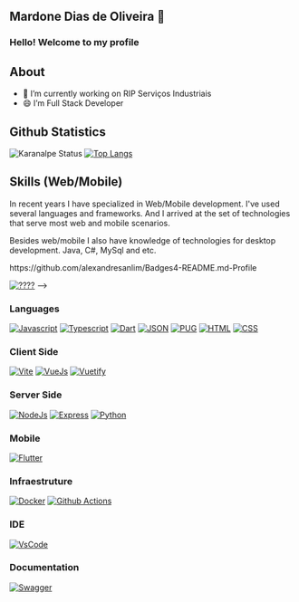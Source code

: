 ## Mardone Dias de Oliveira 🚀 

### Hello! Welcome to my profile

## About
- 🔭 I’m currently working on RIP Serviços Industriais
- 😄 I’m Full Stack Developer

## Github Statistics
![Karanalpe Status](https://github-readme-stats.vercel.app/api?username=mardonedias&show_icons=true) [![Top Langs](https://github-readme-stats.vercel.app/api/top-langs/?username=anuraghazra&layout=compact)](https://github.com/anuraghazra/github-readme-stats)

## Skills (Web/Mobile)
In recent years I have specialized in Web/Mobile development. I've used several languages and frameworks. And I arrived at the set of technologies that serve most web and mobile scenarios.

Besides web/mobile I also have knowledge of technologies for desktop development. Java, C#, MySql and etc.

<!--
BOTÕES ---> https://github.com/alexandresanlim/Badges4-README.md-Profile
[![????]()](#)
-->

### Languages

[![Javascript](https://img.shields.io/badge/JavaScript-323330?style=for-the-badge&logo=javascript&logoColor=F7DF1E)](#)
[![Typescript](https://img.shields.io/badge/TypeScript-007ACC?style=for-the-badge&logo=typescript&logoColor=white
)](#)
[![Dart](https://img.shields.io/badge/Dart-0175C2?style=for-the-badge&logo=dart&logoColor=white)](#)
[![JSON](https://img.shields.io/badge/json-5E5C5C?style=for-the-badge&logo=json&logoColor=white)](#)
[![PUG](https://img.shields.io/badge/Pug-E3C29B?style=for-the-badge&logo=pug&logoColor=black
)](#)
[![HTML](https://img.shields.io/badge/HTML5-E34F26?style=for-the-badge&logo=html5&logoColor=white)](#)
[![CSS](https://img.shields.io/badge/CSS3-1572B6?style=for-the-badge&logo=css3&logoColor=white)](#)
	

### Client Side
[![Vite](https://img.shields.io/badge/Vite-B73BFE?style=for-the-badge&logo=vite&logoColor=FFD62E)](#) 
[![VueJs](https://img.shields.io/badge/Vue.js-35495E?style=for-the-badge&logo=vuedotjs&logoColor=4FC08D)](#)
[![Vuetify](https://img.shields.io/badge/Vuetify-1867C0?style=for-the-badge&logo=vuetify&logoColor=white)](#)

### Server Side
[![NodeJs](https://img.shields.io/badge/Node.js-339933?style=for-the-badge&logo=nodedotjs&logoColor=white)](#) 
[![Express](https://img.shields.io/badge/Express.js-000000?style=for-the-badge&logo=express&logoColor=white)](#)
[![Python](https://img.shields.io/badge/Python-FFD43B?style=for-the-badge&logo=python&logoColor=blue)](#)

### Mobile
[![Flutter](https://img.shields.io/badge/Flutter-02569B?style=for-the-badge&logo=flutter&logoColor=white)](#)

### Infraestruture
[![Docker](https://img.shields.io/badge/Docker-2CA5E0?style=for-the-badge&logo=docker&logoColor=white )](#) 
[![Github Actions](https://img.shields.io/badge/GitHub_Actions-2088FF?style=for-the-badge&logo=github-actions&logoColor=white)](#)

### IDE
[![VsCode](https://img.shields.io/badge/Visual_Studio_Code-0078D4?style=for-the-badge&logo=visual%20studio%20code&logoColor=white)](#)

### Documentation
[![Swagger](https://img.shields.io/badge/Swagger-85EA2D?style=for-the-badge&logo=Swagger&logoColor=white)](#) 

<!--
[![willianrod's wakatime stats](https://github-readme-stats.vercel.app/api/wakatime?username=mardonedias)](https://github.com/anuraghazra/github-readme-stats)

**mardonedias/mardonedias** is a ✨ _special_ ✨ repository because its `README.md` (this file) appears on your GitHub profile.

Here are some ideas to get you started:

- 🌱 I’m currently learning ...
- 👯 I’m looking to collaborate on ...
- 🤔 I’m looking for help with ...
- 💬 Ask me about ...
- 📫 How to reach me: ...
- 😄 Pronouns: ...
- ⚡ Fun fact: ...
-->
